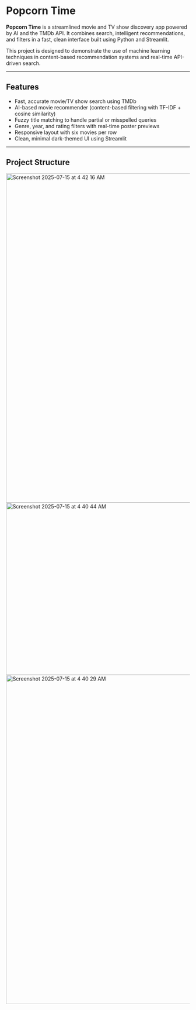 # Popcorn Time

**Popcorn Time** is a streamlined movie and TV show discovery app powered by AI and the TMDb API. It combines search, intelligent recommendations, and filters in a fast, clean interface built using Python and Streamlit.

This project is designed to demonstrate the use of machine learning techniques in content-based recommendation systems and real-time API-driven search.

---

## Features

- Fast, accurate movie/TV show search using TMDb
- AI-based movie recommender (content-based filtering with TF-IDF + cosine similarity)
- Fuzzy title matching to handle partial or misspelled queries
- Genre, year, and rating filters with real-time poster previews
- Responsive layout with six movies per row
- Clean, minimal dark-themed UI using Streamlit

---

## Project Structure

<img width="1440" height="900" alt="Screenshot 2025-07-15 at 4 42 16 AM" src="https://github.com/user-attachments/assets/a11ec03a-3712-4178-9a34-e62d801f3fb8" />
<img width="1440" height="471" alt="Screenshot 2025-07-15 at 4 40 44 AM" src="https://github.com/user-attachments/assets/cb3e7dd4-b471-4230-9d7f-174bc06b3b4e" />
<img width="1440" height="900" alt="Screenshot 2025-07-15 at 4 40 29 AM" src="https://github.com/user-attachments/assets/faf07095-cd08-4857-b1d8-d68d3de7de2a" />
